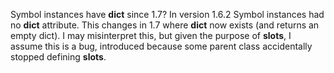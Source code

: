 Symbol instances have __dict__ since 1.7? In version 1.6.2 Symbol instances had no __dict__ attribute. This changes in 1.7 where __dict__ now exists (and returns an empty dict). I may misinterpret this, but given the purpose of __slots__, I assume this is a bug, introduced because some parent class accidentally stopped defining __slots__.